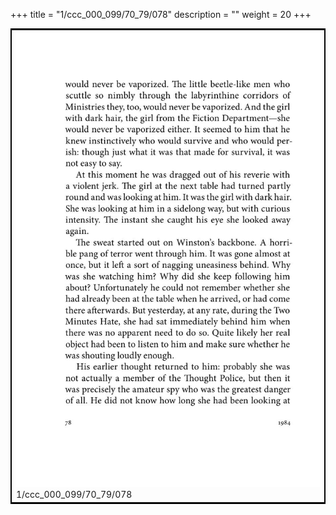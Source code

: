 +++
title = "1/ccc_000_099/70_79/078"
description = ""
weight = 20
+++

<table style="border:2px solid black;max-width:800px;max-height:800px;" 
><tr><td><img class="center-fit-jpg"
src="/jpg_/out_jpg_1984__078.jpg"  >1/ccc_000_099/70_79/078</img></td></tr></table>
